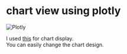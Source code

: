# chart view using plotly
![Plotly](https://user-images.githubusercontent.com/6020549/164872660-be85b191-c0ed-4f06-b04c-1ba6c020d6d7.jpg)

I used [this](https://plotly.com/javascript/) for chart display.   
You can easily change the chart design.   

